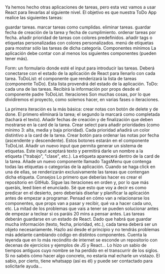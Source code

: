 Ya hemos hecho otras aplicaciones de tareas, pero esta vez vamos a usar React para llevarlas al siguiente nivel. El objetivo es que nuestra ToDo App realice las siguientes tareas:

guardar tareas.
marcar tareas como cumplidas.
eliminar tareas.
guardar fecha de creación de la tarea y fecha de cumplimiento.
ordenar tareas por fecha.
añadir prioridad de tareas con colores predefinidos.
añadir tags o etiquetas personalizadas con colores personalizados.
menú de etiquetas para mostrar sólo las tareas de dicha categoría.
Componentes mínimos
La aplicación debe contar con al menos los siguientes componentes (pueden tener más).

Form: un formulario donde esté el input para introducir las tareas. Deberá conectarse con el estado de la aplicación de React para llenarlo con cada tarea.
ToDoList: el componente que renderizará la lista de tareas (componente ToDo). Esta lista provendrá del estado de la aplicación.
ToDo: cada una de las tareas. Recibirá la información por props desde el componente padre ToDoList.
Iteraciones
Son muchas cosas, por lo que dividiremos el proyecto, como solemos hacer, en varias fases o iteraciones.

La primera iteración es la más básica: crear notas con botón de delete y de done. El primero eliminará la tarea; el segundo la marcará como completada (tachará el texto).
Añadir fechas de creación y de finalización que deben mostrarse en la card de la tarea.
Crear select para añadir prioridades (como mínimo 3: alta, media y baja prioridad). Cada prioridad añadirá un color distintivo a la card de la tarea.
Crear botón para ordenar las notas por fecha (ascendente y descendente). Estos botones estarán en el componente ToDoList.
Añadir un nuevo input que permita generar un sistema de etiquetas. Este input aceptará texto y permitirá darle un nombre a la etiqueta ("trabajo", "clase", etc.). La etiqueta aparecerá dentro de la card de la tarea.
Añade un nuevo componente llamado TagsMenu que contenga todas las etiquetas o categorías de la aplicación. Cuando se haga click en una de ellas, se renderizarán exclusivamente las tareas que contengan dicha etiqueta.
Consejos
Lo primero que deberías hacer es crear el repositorio en GitHub.
Sigue las iteraciones en orden y, por lo que más queráis, leed bien el enunciado.
Sé que esto que voy a decir es como predicar en el desierto, pero deberíais diseñar y planificar la aplicación antes de empezar a programar. Pensad en cómo van a relacionarse los componentes, que props van a pasar y recibir, qué va a hacer cada uno, etc. La mitad de los problemas que vais a tener se pueden solucionar antes de empezar a teclear si os paráis 20 mins a pensar antes.
Las tareas deberán guardarse en un estado de React. Dado que habrá que guardar mucha información (texto, fecha, prioridad, etc.), cada tarea deberá ser un objeto necesariamente. Hazlo así desde el principio y no tendrás problemas más adelante cambiando código en distintos componentes.
Cuenta la leyenda que en lo más recóndito de internet se esconde un repositorio con decenas de ejercicios y ejemplos de JS y React... Lo hizo un sabio de tiempos antiguos cuyo nombre se ha perdido en el transcurrir de los siglos. Si no sabéis cómo hacer algo concreto, no estaría mal echarle un vistazo. El sabio, por cierto, tiene whatsapp (así es él) y puede ser contactado para solicitarle ayuda...
